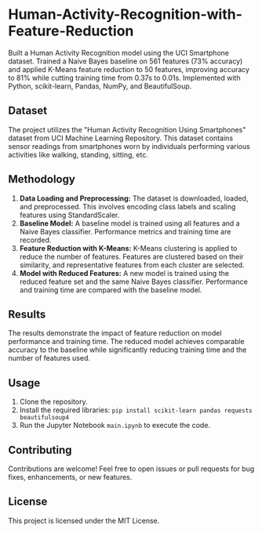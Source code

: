 # Human-Activity-Recognition-with-Feature-Reduction
Built a Human Activity Recognition model using the UCI Smartphone dataset. Trained a Naive Bayes baseline on 561 features (73% accuracy) and applied K-Means feature reduction to 50 features, improving accuracy to 81% while cutting training time from 0.37s to 0.01s. Implemented with Python, scikit-learn, Pandas, NumPy, and BeautifulSoup.

## Dataset

The project utilizes the "Human Activity Recognition Using Smartphones" dataset from UCI Machine Learning Repository. This dataset contains sensor readings from smartphones worn by individuals performing various activities like walking, standing, sitting, etc.

## Methodology

1. **Data Loading and Preprocessing:** The dataset is downloaded, loaded, and preprocessed. This involves encoding class labels and scaling features using StandardScaler.
2. **Baseline Model:** A baseline model is trained using all features and a Naive Bayes classifier. Performance metrics and training time are recorded.
3. **Feature Reduction with K-Means:** K-Means clustering is applied to reduce the number of features. Features are clustered based on their similarity, and representative features from each cluster are selected.
4. **Model with Reduced Features:** A new model is trained using the reduced feature set and the same Naive Bayes classifier. Performance and training time are compared with the baseline model.

## Results

The results demonstrate the impact of feature reduction on model performance and training time. The reduced model achieves comparable accuracy to the baseline while significantly reducing training time and the number of features used.

## Usage

1. Clone the repository.
2. Install the required libraries: `pip install scikit-learn pandas requests beautifulsoup4`
3. Run the Jupyter Notebook `main.ipynb` to execute the code.

## Contributing

Contributions are welcome! Feel free to open issues or pull requests for bug fixes, enhancements, or new features.

## License

This project is licensed under the MIT License.
